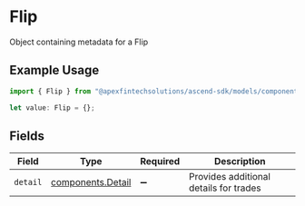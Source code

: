 # Flip

Object containing metadata for a Flip

## Example Usage

```typescript
import { Flip } from "@apexfintechsolutions/ascend-sdk/models/components";

let value: Flip = {};
```

## Fields

| Field                                                  | Type                                                   | Required                                               | Description                                            |
| ------------------------------------------------------ | ------------------------------------------------------ | ------------------------------------------------------ | ------------------------------------------------------ |
| `detail`                                               | [components.Detail](../../models/components/detail.md) | :heavy_minus_sign:                                     | Provides additional details for trades                 |
